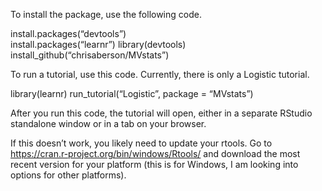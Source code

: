 To install the package, use the following code.

install.packages(“devtools”)  
install.packages(“learnr”) 
library(devtools)  
install\_github(“chrisaberson/MVstats”)  

To run a tutorial, use this code. Currently, there is only a Logistic tutorial.  

library(learnr) 
run\_tutorial(“Logistic”, package = “MVstats”)

After you run this code, the tutorial will open, either in a separate RStudio standalone window or in a tab on your browser.

If this doesn’t work, you likely need to update your rtools. Go to
<a href="https://cran.r-project.org/bin/windows/Rtools/" class="uri">https://cran.r-project.org/bin/windows/Rtools/</a>
and download the most recent version for your platform (this is for Windows, I am looking into options for other platforms).  
